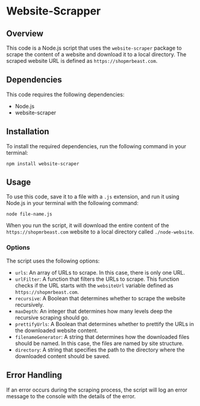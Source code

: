 # Website-Scrapper

## Overview

This code is a Node.js script that uses the `website-scraper` package to scrape the content of a website and download it to a local directory. The scraped website URL is defined as `https://shopmrbeast.com`. 

## Dependencies

This code requires the following dependencies:

- Node.js
- website-scraper

## Installation

To install the required dependencies, run the following command in your terminal:

```
npm install website-scraper
```

## Usage

To use this code, save it to a file with a `.js` extension, and run it using Node.js in your terminal with the following command:

```
node file-name.js
```

When you run the script, it will download the entire content of the `https://shopmrbeast.com` website to a local directory called `./node-website`.

### Options

The script uses the following options:

- `urls`: An array of URLs to scrape. In this case, there is only one URL.
- `urlFilter`: A function that filters the URLs to scrape. This function checks if the URL starts with the `websiteUrl` variable defined as `https://shopmrbeast.com`.
- `recursive`: A Boolean that determines whether to scrape the website recursively.
- `maxDepth`: An integer that determines how many levels deep the recursive scraping should go.
- `prettifyUrls`: A Boolean that determines whether to prettify the URLs in the downloaded website content.
- `filenameGenerator`: A string that determines how the downloaded files should be named. In this case, the files are named by site structure.
- `directory`: A string that specifies the path to the directory where the downloaded content should be saved.

## Error Handling

If an error occurs during the scraping process, the script will log an error message to the console with the details of the error.
